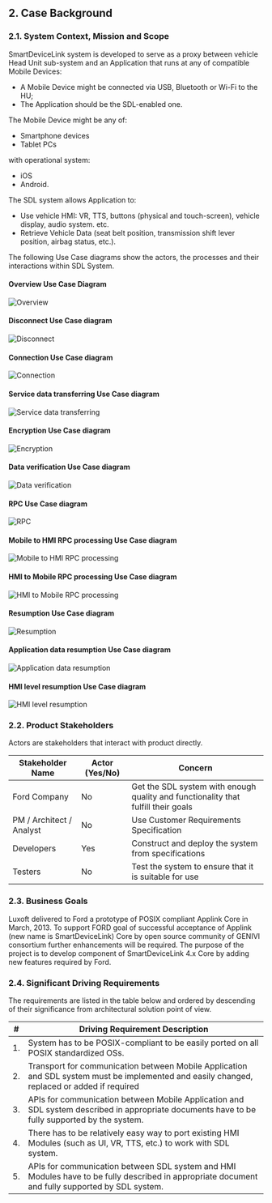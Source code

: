 ## 2.  Case Background

### 2.1. System Context, Mission and Scope

SmartDeviceLink system is developed to serve as a proxy between vehicle Head Unit sub-system and an Application that runs at any of compatible Mobile Devices:

-   A Mobile Device might be connected via USB, Bluetooth or Wi-Fi to the HU;
-   The Application should be the SDL-enabled one.

The Mobile Device might be any of:
-   Smartphone devices
-   Tablet PCs

with operational system:
-   iOS
-   Android.

The SDL system allows Application to:
-   Use vehicle HMI: VR, TTS, buttons (physical and touch-screen), vehicle display, audio system. etc.
-   Retrieve Vehicle Data (seat belt position, transmission shift lever position, airbag status, etc.).

The following Use Case diagrams show the actors, the processes and their interactions within SDL System.

#### Overview Use Case Diagram
![Overview](./assets/image2.png)

#### Disconnect Use Case diagram
![Disconnect](./assets/image3.png)

#### Connection Use Case diagram
![Connection](./assets/image4.png)

#### Service data transferring Use Case diagram
![Service data transferring](./assets/image5.png)

#### Encryption Use Case diagram
![Encryption](./assets/image6.png)

#### Data verification Use Case diagram
![Data verification](./assets/image7.png)

#### RPC Use Case diagram
![RPC](./assets/image8.png)

#### Mobile to HMI RPC processing Use Case diagram
![Mobile to HMI RPC processing](./assets/image9.png)

#### HMI to Mobile RPC processing Use Case diagram
![HMI to Mobile RPC processing](./assets/image10.png)

#### Resumption Use Case diagram
![Resumption](./assets/image11.png)

#### Application data resumption Use Case diagram
![Application data resumption](./assets/image12.png)

#### HMI level resumption Use Case diagram
![HMI level resumption](./assets/image13.png)

### 2.2. Product Stakeholders

Actors are stakeholders that interact with product directly.

| Stakeholder Name         | Actor (Yes/No) | Concern  |
|--------------------------|----------------|----------|
| Ford Company             | No             | Get the SDL system with enough quality and functionality that fulfill their goals |
| PM / Architect / Analyst | No             | Use Customer Requirements Specification |
| Developers               | Yes            | Construct and deploy the system from specifications |
| Testers                  | No             | Test the system to ensure that it is suitable for use |

### 2.3. Business Goals

Luxoft delivered to Ford a prototype of POSIX compliant Applink Core in March, 2013.
To support FORD goal of successful acceptance of Applink (new name is SmartDeviceLink) Core by open source community of GENIVI consortium further enhancements will be required. The purpose of the project is to develop component of SmartDeviceLink 4.x Core by adding new features required by Ford.

### 2.4. Significant Driving Requirements

The requirements are listed in the table below and ordered by descending of their significance from architectural solution point of view.

| \# | **Driving Requirement Description** |
|----|-------------------------------------|
| 1. | System has to be POSIX-compliant to be easily ported on all POSIX standardized OSs. |
| 2. | Transport for communication between Mobile Application and SDL system must be implemented and easily changed, replaced or added if required |
| 3. | APIs for communication between Mobile Application and SDL system described in appropriate documents have to be fully supported by the system. |
| 4. | There has to be relatively easy way to port existing HMI Modules (such as UI, VR, TTS, etc.) to work with SDL system. |
| 5. | APIs for communication between SDL system and HMI Modules have to be fully described in appropriate document and fully supported by SDL system. |
